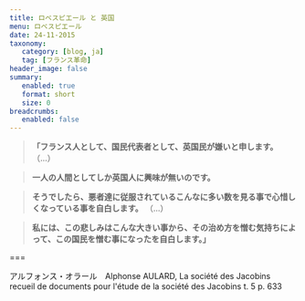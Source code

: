 ```yaml
---
title: ロベスピエール と 英国
menu: ロベスピエール
date: 24-11-2015
taxonomy:
   category: [blog, ja]
   tag: [フランス革命]
header_image: false
summary:
   enabled: true
   format: short
   size: 0
breadcrumbs:
   enabled: false
---
```


> **「フランス人として、国民代表者として、英国民が嫌いと申します。**
> （…）

> **一人の人間としてしか英国人に興味が無いのです。**

> **そうでしたら、悪者達に従服されているこんなに多い数を見る事で心惜しくなっている事を自白します。**
> （…）

> **私には、この悲しみはこんな大きい事から、その治め方を憎む気持ちによって、この国民を憎む事になったを自白します。」**

===

アルフォンス・オラール　Alphonse AULARD, La société des Jacobins recueil de documents pour l'étude de la société des Jacobins t. 5 p. 633